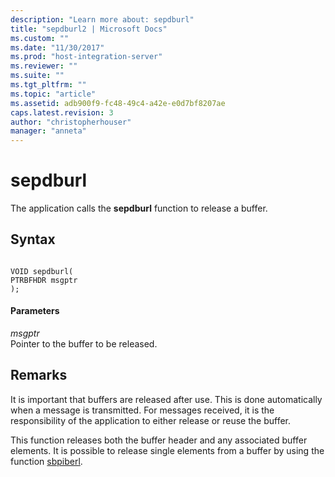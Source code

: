 ```yaml
---
description: "Learn more about: sepdburl"
title: "sepdburl2 | Microsoft Docs"
ms.custom: ""
ms.date: "11/30/2017"
ms.prod: "host-integration-server"
ms.reviewer: ""
ms.suite: ""
ms.tgt_pltfrm: ""
ms.topic: "article"
ms.assetid: adb900f9-fc48-49c4-a42e-e0d7bf8207ae
caps.latest.revision: 3
author: "christopherhouser"
manager: "anneta"
---
```

# sepdburl
The application calls the **sepdburl** function to release a buffer.  
  
## Syntax  
  
```  
  
VOID sepdburl(  
PTRBFHDR msgptr  
);  
```  
  
#### Parameters  
 *msgptr*  
 Pointer to the buffer to be released.  
  
## Remarks  
 It is important that buffers are released after use. This is done automatically when a message is transmitted. For messages received, it is the responsibility of the application to either release or reuse the buffer.  
  
 This function releases both the buffer header and any associated buffer elements. It is possible to release single elements from a buffer by using the function [sbpiberl](../core/sbpiberl2.md).
